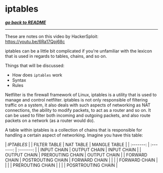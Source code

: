 # iptables
[***go back to README***](README.md)

---

These are notes on this video by HackerSploit:
https://youtu.be/6Ra17Qpj68c

iptables can be a little bit complicated if you're unfamiliar with the lexicon
that is used in regards to tables, chains, and so on.

Things that will be discussed:

- How does `iptables` work
- Syntax
- Rules 

Netfilter is the firewall framework of Linux, iptables is a utility that is used
to manage and control netfilter. iptables is not only responsible of filtering
traffic on a system, it also deals with such aspects of networking as NAT
connections, the ability to modify packets, to act as a router and so on. It can
be used to filter both incoming and outgoing packets, and also route packets on
a network (as a router would do).

A table within iptables is a collection of chains that is responsible for
handling a certain aspect of networking. Imagine you have this table:

| *IPTABLES* |
| FILTER TABLE | NAT TABLE | MANGLE TABLE |
| :-------: | :-------: | :-------: |
| INPUT CHAIN | OUTPUT CHAIN | INPUT CHAIN |
| OUTPUT CHAIN | PREROUTING CHAIN | OUTPUT CHAIN |
| FORWARD CHAIN | POSTROUTING CHAIN | FORWARD CHAIN |
| | | FORWARD CHAIN |
| | | PREROUTING CHAIN |
| | | POSRTROUTING CHAIN |

